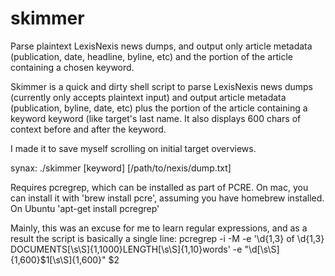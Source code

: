 # skimmer
Parse plaintext LexisNexis news dumps, and output only article metadata (publication, date, headline, byline, etc) and the portion of the article containing a chosen keyword.

Skimmer is a quick and dirty shell script to parse LexisNexis news dumps (currently only accepts plaintext input) and output article metadata (publication, byline, date, etc) plus the portion of the article containing a keyword keyword (like target's last name. It also displays 600 chars of context before and after the keyword. 

I made it to save myself scrolling on initial target overviews.

synax: ./skimmer [keyword] [/path/to/nexis/dump.txt]

Requires pcregrep, which can be installed as part of PCRE. On mac, you can install it with 'brew install pcre', assuming you have homebrew installed. On Ubuntu 'apt-get install pcregrep'

Mainly, this was an excuse for me to learn regular expressions, and as a result the script is basically a single line: pcregrep -i -M -e '\d{1,3} of \d{1,3} DOCUMENTS[\s\S]{1,1000}LENGTH[\s\S]{1,10}words' -e "\d[\s\S]{1,600}$1[\s\S]{1,600}" $2
